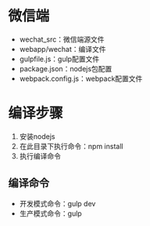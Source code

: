 # 微信端

- wechat_src：微信端源文件
- webapp/wechat：编译文件
- gulpfile.js：gulp配置文件
- package.json：nodejs包配置
- webpack.config.js：webpack配置文件

# 编译步骤
1. 安装nodejs
1. 在此目录下执行命令：npm install
1. 执行编译命令

## 编译命令
- 开发模式命令：gulp dev
- 生产模式命令：gulp